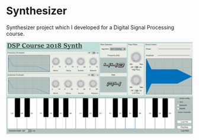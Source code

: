 # Synthesizer
Synthesizer project which I developed for a Digital Signal Processing course.

![alt text](https://github.com/TzachSh/Synthesizer/blob/master/screenshot.PNG)
